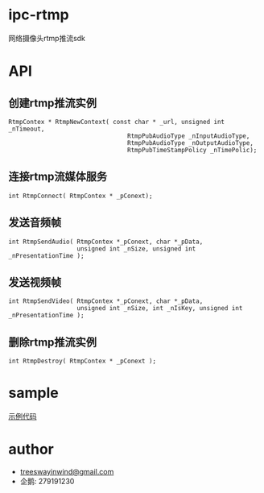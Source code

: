 # ipc-rtmp
网络摄像头rtmp推流sdk

# API
## 创建rtmp推流实例
```
RtmpContex * RtmpNewContext( const char * _url, unsigned int _nTimeout,
                                 RtmpPubAudioType _nInputAudioType,
                                 RtmpPubAudioType _nOutputAudioType,
                                 RtmpPubTimeStampPolicy _nTimePolic);
```

## 连接rtmp流媒体服务
```
int RtmpConnect( RtmpContex * _pConext);
```

## 发送音频帧
```
int RtmpSendAudio( RtmpContex *_pConext, char *_pData,
                   unsigned int _nSize, unsigned int _nPresentationTime );
```

## 发送视频帧
```
int RtmpSendVideo( RtmpContex *_pConext, char *_pData,
                   unsigned int _nSize, int _nIsKey, unsigned int _nPresentationTime );
```

## 删除rtmp推流实例
```
int RtmpDestroy( RtmpContex * _pConext );
```

# sample
[示例代码](./src/sample/main.c)

# author
- treeswayinwind@gmail.com
- 企鹅: 279191230
